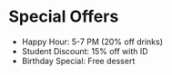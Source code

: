 # Special Offers

- Happy Hour: 5-7 PM (20% off drinks)
- Student Discount: 15% off with ID
- Birthday Special: Free dessert